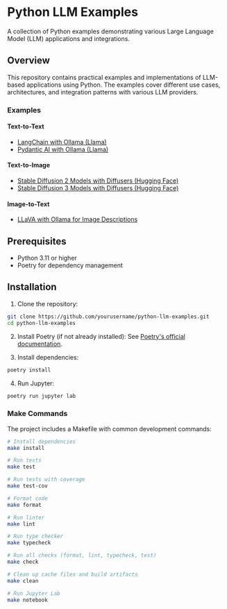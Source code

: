 # Python LLM Examples

A collection of Python examples demonstrating various Large Language Model (LLM) applications and integrations.

## Overview

This repository contains practical examples and implementations of LLM-based applications using Python. The examples cover different use cases, architectures, and integration patterns with various LLM providers.

### Examples

#### Text-to-Text
- [LangChain with Ollama (Llama)](notebooks/LangChain_Ollama.ipynb)
- [Pydantic AI with Ollama (Llama)](notebooks/PydanticAI_Ollama.ipynb)

#### Text-to-Image
- [Stable Diffusion 2 Models with Diffusers (Hugging Face)](notebooks/StableDiffusion2.ipynb)
- [Stable Diffusion 3 Models with Diffusers (Hugging Face)](notebooks/StableDiffusion3.ipynb)

#### Image-to-Text
- [LLaVA with Ollama for Image Descriptions](notebooks/LLaVA_Ollama.ipynb)



## Prerequisites

- Python 3.11 or higher
- Poetry for dependency management

## Installation

1. Clone the repository:
```bash
git clone https://github.com/yourusername/python-llm-examples.git
cd python-llm-examples
```

2. Install Poetry (if not already installed):
See [Poetry's official documentation](https://python-poetry.org/).

3. Install dependencies:
```bash
poetry install
```

4. Run Jupyter:
```bash
poetry run jupyter lab
```

### Make Commands

The project includes a Makefile with common development commands:

```bash
# Install dependencies
make install

# Run tests
make test

# Run tests with coverage
make test-cov

# Format code
make format

# Run linter
make lint

# Run type checker
make typecheck

# Run all checks (format, lint, typecheck, test)
make check

# Clean up cache files and build artifacts
make clean

# Run Jupyter Lab
make notebook
```